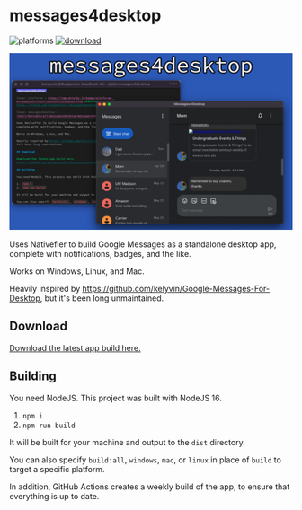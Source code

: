 # messages4desktop

![platforms](https://img.shields.io/badge/platforms-windows%20%7C%20linux%20%7C%20macos-blue)
[![download](https://img.shields.io/badge/download-latest%20build-brightgreen)](https://github.com/Randomblock1/messages4desktop/releases)

![messages4desktop](messages4desktop.jpg)

Uses Nativefier to build Google Messages as a standalone desktop app, complete with notifications, badges, and the like.

Works on Windows, Linux, and Mac.

Heavily inspired by <https://github.com/kelyvin/Google-Messages-For-Desktop>, but it's been long unmaintained.

## Download

[Download the latest app build here.](https://github.com/Randomblock1/messages4desktop/releases)

## Building

You need NodeJS. This project was built with NodeJS 16.

1. `npm i`
2. `npm run build`

It will be built for your machine and output to the `dist` directory.

You can also specify `build:all`, `windows`, `mac`, or `linux` in place of `build` to target a specific platform.

In addition, GitHub Actions creates a weekly build of the app, to ensure that everything is up to date.
